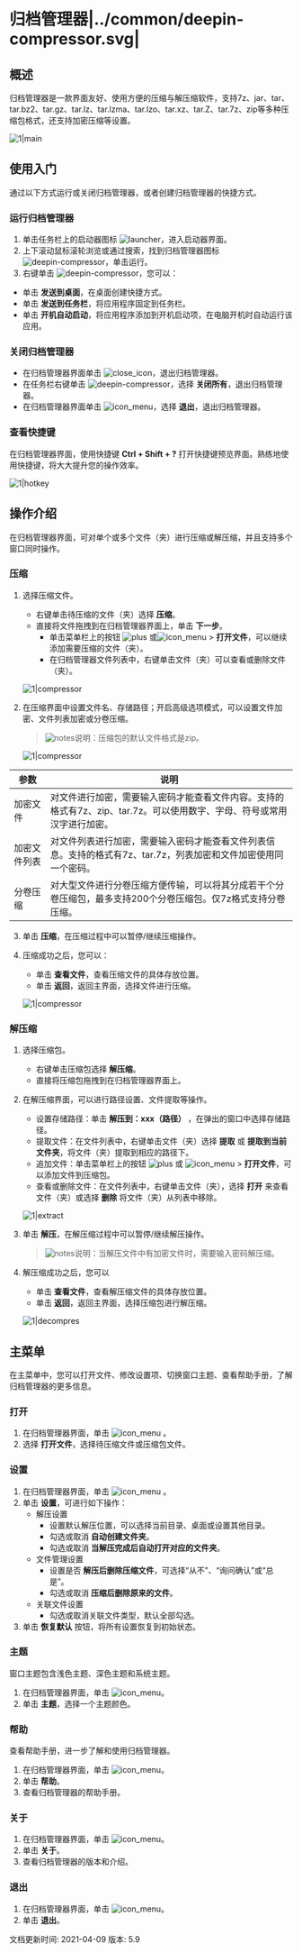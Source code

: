 # 归档管理器|../common/deepin-compressor.svg|

## 概述


归档管理器是一款界面友好、使用方便的压缩与解压缩软件，支持7z、jar、tar、tar.bz2、tar.gz、tar.lz、tar.lzma、tar.lzo、tar.xz、tar.Z、tar.7z、zip等多种压缩包格式，还支持加密压缩等设置。

![1|main](jpg/main.png)



## 使用入门

通过以下方式运行或关闭归档管理器，或者创建归档管理器的快捷方式。

### 运行归档管理器

1. 单击任务栏上的启动器图标 ![launcher](icon/deepin-launcher.svg)，进入启动器界面。
2. 上下滚动鼠标滚轮浏览或通过搜索，找到归档管理器图标 ![deepin-compressor](icon/deepin-compressor.svg)，单击运行。
3. 右键单击 ![deepin-compressor](icon/deepin-compressor.svg)，您可以：
 - 单击 **发送到桌面**，在桌面创建快捷方式。
 - 单击 **发送到任务栏**，将应用程序固定到任务栏。
 - 单击 **开机自动启动**，将应用程序添加到开机启动项，在电脑开机时自动运行该应用。


### 关闭归档管理器

- 在归档管理器界面单击  ![close_icon](icon/close_icon.svg)，退出归档管理器。
- 在任务栏右键单击 ![deepin-compressor](icon/deepin-compressor.svg)，选择 **关闭所有**，退出归档管理器。
- 在归档管理器界面单击 ![icon_menu](icon/icon_menu.svg)，选择 **退出**，退出归档管理器。

### 查看快捷键

在归档管理器界面，使用快捷键 **Ctrl + Shift + ?** 打开快捷键预览界面。熟练地使用快捷键，将大大提升您的操作效率。

![1|hotkey](jpg/hotkey.png)

## 操作介绍
在归档管理器界面，可对单个或多个文件（夹）进行压缩或解压缩，并且支持多个窗口同时操作。

### 压缩

1. 选择压缩文件。

   + 右键单击待压缩的文件（夹）选择 **压缩**。
   + 直接将文件拖拽到在归档管理器界面上，单击 **下一步**。
      - 单击菜单栏上的按钮 ![plus](icon/icon_plus.svg) 或![icon_menu](icon/icon_menu.svg) > **打开文件**，可以继续添加需要压缩的文件（夹）。
      - 在归档管理器文件列表中，右键单击文件（夹）可以查看或删除文件（夹）。

   ![1|compressor](jpg/compress_add.png)

2. 在压缩界面中设置文件名、存储路径；开启高级选项模式，可以设置文件加密、文件列表加密或分卷压缩。

   > ![notes](icon/notes.svg)说明：压缩包的默认文件格式是zip。

   ![1|compressor](jpg/compress_file.png)

| 参数         | 说明                                                         |
| ------------ | ------------------------------------------------------------ |
| 加密文件     | 对文件进行加密，需要输入密码才能查看文件内容。支持的格式有7z、zip、tar.7z。可以使用数字、字母、符号或常用汉字进行加密。 |
| 加密文件列表 | 对文件列表进行加密，需要输入密码才能查看文件列表信息。支持的格式有7z、tar.7z，列表加密和文件加密使用同一个密码。 |
| 分卷压缩     | 对大型文件进行分卷压缩方便传输，可以将其分成若干个分卷压缩包，最多支持200个分卷压缩包。仅7z格式支持分卷压缩。 |

3. 单击 **压缩**，在压缩过程中可以暂停/继续压缩操作。
4. 压缩成功之后，您可以：
   - 单击 **查看文件**，查看压缩文件的具体存放位置。
   - 单击 **返回**，返回主界面，选择文件进行压缩。
   

   ![1|compressor](jpg/compress_success.png)


### 解压缩

1. 选择压缩包。

   + 右键单击压缩包选择 **解压缩**。
   + 直接将压缩包拖拽到在归档管理器界面上。
2. 在解压缩界面，可以进行路径设置、文件提取等操作。
   - 设置存储路径：单击 **解压到：xxx（路径）** ，在弹出的窗口中选择存储路径。
   - 提取文件：在文件列表中，右键单击文件（夹）选择 **提取** 或 **提取到当前文件夹**，将文件（夹）提取到相应的路径下。
   - 追加文件：单击菜单栏上的按钮 ![plus](icon/icon_plus.svg) 或 ![icon_menu](icon/icon_menu.svg) > **打开文件**，可以添加文件到压缩包。
   - 查看或删除文件：在文件列表中，右键单击文件（夹），选择 **打开** 来查看文件（夹）或选择 **删除** 将文件（夹）从列表中移除。

   ![1|extract](jpg/extract.png)
   
3. 单击 **解压**，在解压缩过程中可以暂停/继续解压操作。

   > ![notes](icon/notes.svg)说明：当解压文件中有加密文件时，需要输入密码解压缩。

4. 解压缩成功之后，您可以
   - 单击 **查看文件**，查看解压缩文件的具体存放位置。
   - 单击 **返回**，返回主界面，选择压缩包进行解压缩。

   ![1|decompres](jpg/decompress_success.png)


## 主菜单

在主菜单中，您可以打开文件、修改设置项、切换窗口主题、查看帮助手册，了解归档管理器的更多信息。

### 打开
1. 在归档管理器界面，单击  ![icon_menu](icon/icon_menu.svg) 。
2. 选择 **打开文件**，选择待压缩文件或压缩包文件。

### 设置

1. 在归档管理器界面，单击  ![icon_menu](icon/icon_menu.svg) 。
2. 单击 **设置**，可进行如下操作：
   - 解压设置
     + 设置默认解压位置，可以选择当前目录、桌面或设置其他目录。
     + 勾选或取消 **自动创建文件夹**。
     + 勾选或取消 **当解压完成后自动打开对应的文件夹**。
   - 文件管理设置
     + 设置是否 **解压后删除压缩文件**，可选择“从不”、“询问确认”或“总是”。
     + 勾选或取消 **压缩后删除原来的文件**。
   - 关联文件设置
     + 勾选或取消关联文件类型，默认全部勾选。
3. 单击 **恢复默认** 按钮，将所有设置恢复到初始状态。


### 主题

窗口主题包含浅色主题、深色主题和系统主题。

1. 在归档管理器界面，单击 ![icon_menu](icon/icon_menu.svg)。
2. 单击 **主题**，选择一个主题颜色。

### 帮助

查看帮助手册，进一步了解和使用归档管理器。

1. 在归档管理器界面，单击 ![icon_menu](icon/icon_menu.svg)。
2. 单击 **帮助**。
3. 查看归档管理器的帮助手册。


### 关于

1. 在归档管理器界面，单击 ![icon_menu](icon/icon_menu.svg)。
2. 单击 **关于**。
3. 查看归档管理器的版本和介绍。

### 退出

1. 在归档管理器界面，单击 ![icon_menu](icon/icon_menu.svg)。
2. 单击 **退出**。

<div class="version-info"><span>文档更新时间: 2021-04-09</span><span> 版本: 5.9</span></div>